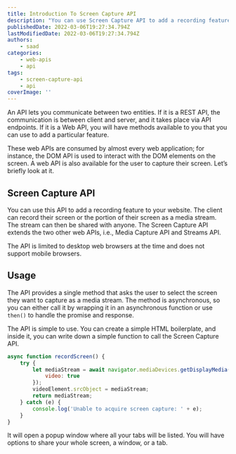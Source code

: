 ```yaml
---
title: Introduction To Screen Capture API
description: "You can use Screen Capture API to add a recording feature to your website. The client can record their screen or the portion of their screen as a media stream. Let's briefly look at this API in this piece."
publishedDate: 2022-03-06T19:27:34.794Z
lastModifiedDate: 2022-03-06T19:27:34.794Z
authors:
    - saad
categories:
    - web-apis
    - api
tags:
    - screen-capture-api
    - api
coverImage: ''
---
```


<Lead>

An API lets you communicate between two entities. If it is a REST API, the communication is between client and server, and it takes place via API endpoints. If it is a Web API, you will have methods available to you that you can use to add a particular feature.

</Lead>

These web APIs are consumed by almost every web application; for instance, the DOM API is used to interact with the DOM elements on the screen. A web API is also available for the user to capture their screen. Let’s briefly look at it.

## Screen Capture API

You can use this API to add a recording feature to your website. The client can record their screen or the portion of their screen as a media stream. The stream can then be shared with anyone. The Screen Capture API extends the two other web APIs, i.e., Media Capture API and Streams API.

The API is limited to desktop web browsers at the time and does not support mobile browsers.

## Usage

The API provides a single method that asks the user to select the screen they want to capture as a media stream. The method is asynchronous, so you can either call it by wrapping it in an asynchronous function or use `then()` to handle the promise and response.

The API is simple to use. You can create a simple HTML boilerplate, and inside it, you can write down a simple function to call the Screen Capture API.

```js
async function recordScreen() {
	try {
		let mediaStream = await navigator.mediaDevices.getDisplayMedia({
			video: true
		});
		videoElement.srcObject = mediaStream;
		return mediaStream;
	} catch (e) {
		console.log('Unable to acquire screen capture: ' + e);
	}
}
```

It will open a popup window where all your tabs will be listed. You will have options to share your whole screen, a window, or a tab.
